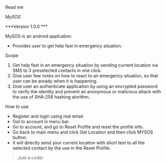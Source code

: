 Read me

*MySOS*

***Version 1.0.0 ***

MySOS is an android applcation.
- Provides user to get help fast in emergency situation.

Scope
1. Get help fast in an emergency situation by sending current location via SMS to 3 preselected contacts in one click.
2. Give user few notes on how to react to an emergency situation, so that user can be aready when it is happening.
3. Give user an authenticate application by using an encrypted password to verify the identity and prevent an anonymous or malicious attack with the use of SHA-256 hashing alorithm.

How to use

- Register and login using real email.
- Got to account in menu bar.
- Go to account, and go to Reset Profile and reset the profile info.
- Go back to main menu and click Get Location and then click MYSOS button.
- It will directly send your current location with short text to all the selected contact by the use in the Reset Profile.


> Just a coder
